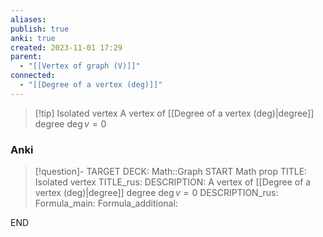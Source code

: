 ```yaml
---
aliases: 
publish: true
anki: true
created: 2023-11-01 17:29
parent:
  - "[[Vertex of graph (V)]]"
connected:
  - "[[Degree of a vertex (deg)]]"
---
```

> [!tip] Isolated vertex
> A vertex of [[Degree of a vertex (deg)|degree]] degree $\deg v = 0$

### Anki
> [!question]-
TARGET DECK: Math::Graph
START
Math prop
TITLE: Isolated vertex
TITLE_rus: 
DESCRIPTION: A vertex of [[Degree of a vertex (deg)|degree]] degree $\deg v = 0$
DESCRIPTION_rus: 
Formula_main: 
Formula_additional:
<!--ID: 1699132208101-->
END












